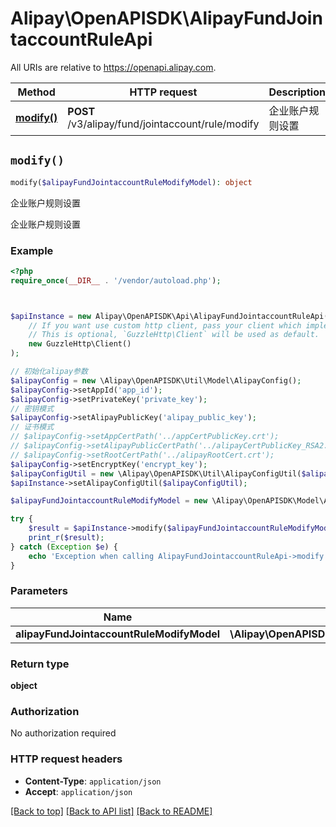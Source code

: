 # Alipay\OpenAPISDK\AlipayFundJointaccountRuleApi

All URIs are relative to https://openapi.alipay.com.

Method | HTTP request | Description
------------- | ------------- | -------------
[**modify()**](AlipayFundJointaccountRuleApi.md#modify) | **POST** /v3/alipay/fund/jointaccount/rule/modify | 企业账户规则设置


## `modify()`

```php
modify($alipayFundJointaccountRuleModifyModel): object
```

企业账户规则设置

企业账户规则设置

### Example

```php
<?php
require_once(__DIR__ . '/vendor/autoload.php');



$apiInstance = new Alipay\OpenAPISDK\Api\AlipayFundJointaccountRuleApi(
    // If you want use custom http client, pass your client which implements `GuzzleHttp\ClientInterface`.
    // This is optional, `GuzzleHttp\Client` will be used as default.
    new GuzzleHttp\Client()
);

// 初始化alipay参数
$alipayConfig = new \Alipay\OpenAPISDK\Util\Model\AlipayConfig();
$alipayConfig->setAppId('app_id');
$alipayConfig->setPrivateKey('private_key');
// 密钥模式
$alipayConfig->setAlipayPublicKey('alipay_public_key');
// 证书模式
// $alipayConfig->setAppCertPath('../appCertPublicKey.crt');
// $alipayConfig->setAlipayPublicCertPath('../alipayCertPublicKey_RSA2.crt');
// $alipayConfig->setRootCertPath('../alipayRootCert.crt');
$alipayConfig->setEncryptKey('encrypt_key');
$alipayConfigUtil = new \Alipay\OpenAPISDK\Util\AlipayConfigUtil($alipayConfig);
$apiInstance->setAlipayConfigUtil($alipayConfigUtil);

$alipayFundJointaccountRuleModifyModel = new \Alipay\OpenAPISDK\Model\AlipayFundJointaccountRuleModifyModel(); // \Alipay\OpenAPISDK\Model\AlipayFundJointaccountRuleModifyModel

try {
    $result = $apiInstance->modify($alipayFundJointaccountRuleModifyModel);
    print_r($result);
} catch (Exception $e) {
    echo 'Exception when calling AlipayFundJointaccountRuleApi->modify: ', $e->getMessage(), PHP_EOL;
}
```

### Parameters

Name | Type | Description  | Notes
------------- | ------------- | ------------- | -------------
 **alipayFundJointaccountRuleModifyModel** | **\Alipay\OpenAPISDK\Model\AlipayFundJointaccountRuleModifyModel**|  | [optional]

### Return type

**object**

### Authorization

No authorization required

### HTTP request headers

- **Content-Type**: `application/json`
- **Accept**: `application/json`

[[Back to top]](#) [[Back to API list]](../../README.md#api-endpoints)
[[Back to README]](../../README.md)
